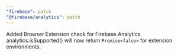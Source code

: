 ```yaml
---
"firebase": patch
"@firebase/analytics": patch 
---
```


Added Browser Extension check for Firebase Analytics. analytics.isSupported() will now return `Promise<false>` for extension environments. 

